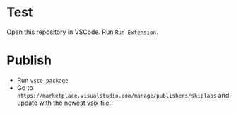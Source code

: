 # Test

Open this repository in VSCode. Run `Run Extension`.

# Publish

- Run `vsce package`
- Go to `https://marketplace.visualstudio.com/manage/publishers/skiplabs` and update with the newest vsix file.
